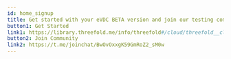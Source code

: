 ```yaml
---
id: home_signup
title: Get started with your eVDC BETA version and join our testing community!
button1: Get Started
link1: https://library.threefold.me/info/threefold#/cloud/threefold__cloud_home?id=learn-what-is-threefold-p2p-cloud
button2: Join Community
link2: https://t.me/joinchat/BwOvOxxgK59GmRoZ2_sM0w
---
```

